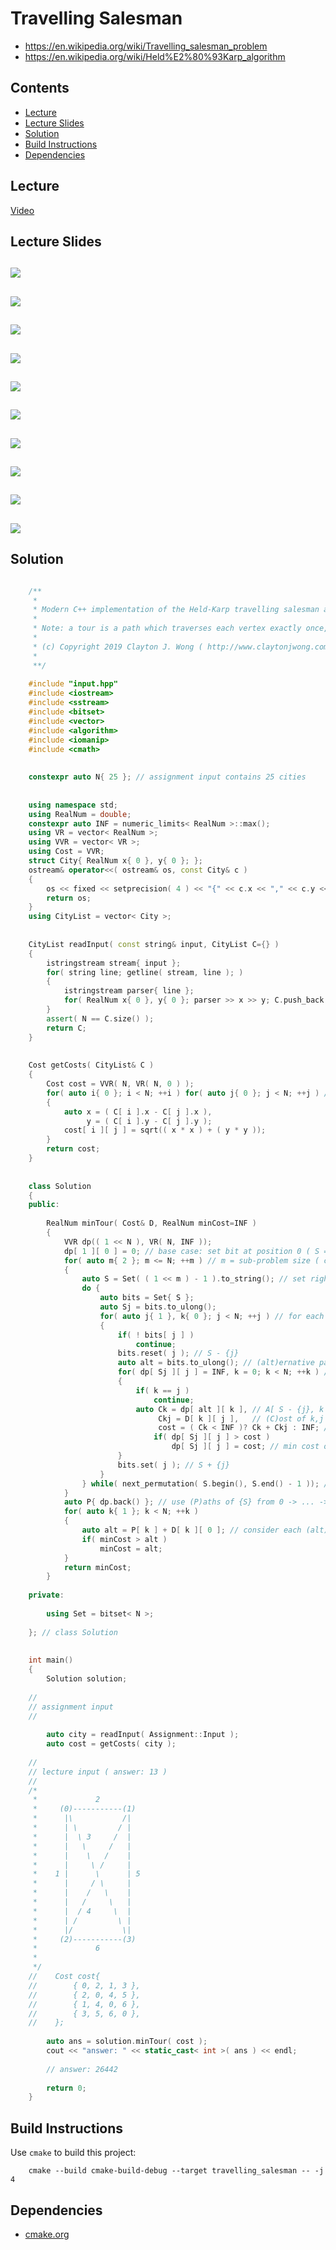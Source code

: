 # Travelling Salesman
* https://en.wikipedia.org/wiki/Travelling_salesman_problem
* https://en.wikipedia.org/wiki/Held%E2%80%93Karp_algorithm

## Contents
* [Lecture](#lecture)
* [Lecture Slides](#lecture-slides)
* [Solution](#solution)
* [Build Instructions](#build-instructions)
* [Dependencies](#dependencies)

## Lecture
[Video](https://www.coursera.org/lecture/algorithms-npcomplete/the-traveling-salesman-problem-49MkW)

## Lecture Slides
![](https://github.com/claytonjwong/Algorithms-Stanford/blob/master/course4/travelling_salesman/documentation/tsp_01.png)
---
![](https://github.com/claytonjwong/Algorithms-Stanford/blob/master/course4/travelling_salesman/documentation/tsp_02.png)
---
![](https://github.com/claytonjwong/Algorithms-Stanford/blob/master/course4/travelling_salesman/documentation/tsp_03.png)
---
![](https://github.com/claytonjwong/Algorithms-Stanford/blob/master/course4/travelling_salesman/documentation/tsp_04.png)
---
![](https://github.com/claytonjwong/Algorithms-Stanford/blob/master/course4/travelling_salesman/documentation/tsp_05.png)
---
![](https://github.com/claytonjwong/Algorithms-Stanford/blob/master/course4/travelling_salesman/documentation/tsp_06.png)
---
![](https://github.com/claytonjwong/Algorithms-Stanford/blob/master/course4/travelling_salesman/documentation/tsp_07.png)
---
![](https://github.com/claytonjwong/Algorithms-Stanford/blob/master/course4/travelling_salesman/documentation/tsp_08.png)
---
![](https://github.com/claytonjwong/Algorithms-Stanford/blob/master/course4/travelling_salesman/documentation/tsp_09.png)
---
![](https://github.com/claytonjwong/Algorithms-Stanford/blob/master/course4/travelling_salesman/documentation/tsp_10.png)
---


## Solution
```cpp

    /**
     *
     * Modern C++ implementation of the Held-Karp travelling salesman algorithm to find min tour in O(N^2 * 2^N) time
     *
     * Note: a tour is a path which traverses each vertex exactly once, starting and finishing at a specific vertex
     *
     * (c) Copyright 2019 Clayton J. Wong ( http://www.claytonjwong.com )
     *
     **/
    
    #include "input.hpp"
    #include <iostream>
    #include <sstream>
    #include <bitset>
    #include <vector>
    #include <algorithm>
    #include <iomanip>
    #include <cmath>
    
    
    constexpr auto N{ 25 }; // assignment input contains 25 cities
    
    
    using namespace std;
    using RealNum = double;
    constexpr auto INF = numeric_limits< RealNum >::max();
    using VR = vector< RealNum >;
    using VVR = vector< VR >;
    using Cost = VVR;
    struct City{ RealNum x{ 0 }, y{ 0 }; };
    ostream& operator<<( ostream& os, const City& c )
    {
        os << fixed << setprecision( 4 ) << "{" << c.x << "," << c.y << "}";
        return os;
    }
    using CityList = vector< City >;
    
    
    CityList readInput( const string& input, CityList C={} )
    {
        istringstream stream{ input };
        for( string line; getline( stream, line ); )
        {
            istringstream parser{ line };
            for( RealNum x{ 0 }, y{ 0 }; parser >> x >> y; C.push_back({ x,y }) );
        }
        assert( N == C.size() );
        return C;
    }
    
    
    Cost getCosts( CityList& C )
    {
        Cost cost = VVR( N, VR( N, 0 ) );
        for( auto i{ 0 }; i < N; ++i ) for( auto j{ 0 }; j < N; ++j ) // euclidean distance for each i,j pair of (C)ities
        {
            auto x = ( C[ i ].x - C[ j ].x ),
                 y = ( C[ i ].y - C[ j ].y );
            cost[ i ][ j ] = sqrt(( x * x ) + ( y * y ));
        }
        return cost;
    }
    
    
    class Solution
    {
    public:
    
        RealNum minTour( Cost& D, RealNum minCost=INF )
        {
            VVR dp(( 1 << N ), VR( N, INF ));
            dp[ 1 ][ 0 ] = 0; // base case: set bit at position 0 ( S = {0} ): A[ S, 0 ] = 0
            for( auto m{ 2 }; m <= N; ++m ) // m = sub-problem size ( cardinality of S )
            {
                auto S = Set( ( 1 << m ) - 1 ).to_string(); // set right-most m-bits
                do {
                    auto bits = Set{ S };
                    auto Sj = bits.to_ulong();
                    for( auto j{ 1 }, k{ 0 }; j < N; ++j ) // for each bit-j in S, j != 0, source vertex 0 is always included in S
                    {
                        if( ! bits[ j ] )
                            continue;
                        bits.reset( j ); // S - {j}
                        auto alt = bits.to_ulong(); // (alt)ernative path ending at j, comprised of vertices S - {j}
                        for( dp[ Sj ][ j ] = INF, k = 0; k < N; ++k ) // for each penultimate vertex k, find min-k in S: A[ S - {j}, k ] + cost of k,j
                        {
                            if( k == j )
                                continue;
                            auto Ck = dp[ alt ][ k ], // A[ S - {j}, k ] == (C)ost of (alt)ernative path 1 -> ... -> k ( without j )
                                 Ckj = D[ k ][ j ],   // (C)ost of k,j
                                 cost = ( Ck < INF )? Ck + Ckj : INF; // (alt)ernative path 1 -> ... -> k ( without j ) + cost of k,j
                                if( dp[ Sj ][ j ] > cost )
                                    dp[ Sj ][ j ] = cost; // min cost of each (alt)ernative path with penultimate vertex k ending at vertex j
                        }
                        bits.set( j ); // S + {j}
                    }
                } while( next_permutation( S.begin(), S.end() - 1 )); // Note: end - 1 to NOT permute upon the right-most bit, source vertex 0 is always included in S
            }
            auto P{ dp.back() }; // use (P)aths of {S} from 0 -> ... -> k to calculate the min tour by connecting k with source vertex 0
            for( auto k{ 1 }; k < N; ++k )
            {
                auto alt = P[ k ] + D[ k ][ 0 ]; // consider each (alt)ernative cost based on each penultimate vertex choice k
                if( minCost > alt )
                    minCost = alt;
            }
            return minCost;
        }
    
    private:
    
        using Set = bitset< N >;
    
    }; // class Solution
    
    
    int main()
    {
        Solution solution;
    
    //
    // assignment input
    //
    
        auto city = readInput( Assignment::Input );
        auto cost = getCosts( city );
    
    //
    // lecture input ( answer: 13 )
    //
    /*
     *             2
     *     (0)-----------(1)
     *      |\           /|
     *      | \         / |
     *      |  \ 3     /  |
     *      |   \     /   |
     *      |    \   /    |
     *      |     \ /     |
     *    1 |      \      | 5
     *      |     / \     |
     *      |    /   \    |
     *      |   /     \   |
     *      |  / 4     \  |
     *      | /         \ |
     *      |/           \|
     *     (2)-----------(3)
     *             6
     *
     */
    //    Cost cost{
    //        { 0, 2, 1, 3 },
    //        { 2, 0, 4, 5 },
    //        { 1, 4, 0, 6 },
    //        { 3, 5, 6, 0 },
    //    };
    
        auto ans = solution.minTour( cost );
        cout << "answer: " << static_cast< int >( ans ) << endl;
    
        // answer: 26442
    
        return 0;
    }

```

## Build Instructions
Use ```cmake``` to build this project:

```
    cmake --build cmake-build-debug --target travelling_salesman -- -j 4
```

## Dependencies
* [cmake.org](https://cmake.org)
